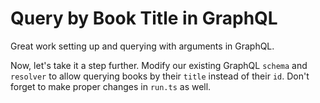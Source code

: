 # Query by Book Title in GraphQL

Great work setting up and querying with arguments in GraphQL.

Now, let's take it a step further. Modify our existing GraphQL `schema` and `resolver` to allow querying books by their `title` instead of their `id`. Don't forget to make proper changes in `run.ts` as well.